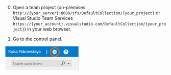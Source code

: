 
0. Open a team project (on-premises ```http://{your_server}:8080/tfs/DefaultCollection/{your_project}``` or Visual Studio Team Services ```https://{your_account}.visualstudio.com/DefaultCollection/{your_project}```) in your web browser.

0. Go to the control panel.

 ![Administer account](_img/control-panel-launch-icon.png)